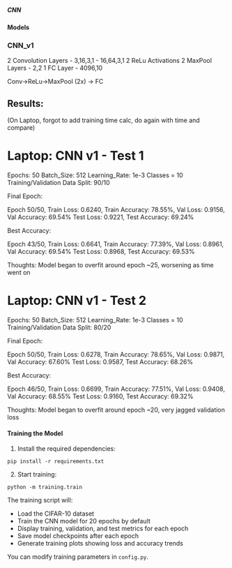 ##### CNN

#### Models

### CNN_v1 

2 Convolution Layers
    - 3,16,3,1
    - 16,64,3,1
2 ReLu Activations
2 MaxPool Layers
    - 2,2
1 FC Layer
    - 4096,10

Conv->ReLu->MaxPool (2x) -> FC

## Results:
(On Laptop, forgot to add training time calc, do again with time and compare)

# Laptop: CNN v1 - Test 1

Epochs: 50
Batch_Size: 512
Learning_Rate: 1e-3
Classes = 10
Training/Validation Data Split: 90/10

Final Epoch:

Epoch 50/50, Train Loss: 0.6240, Train Accuracy: 78.55%, Val Loss: 0.9156, Val Accuracy: 69.54%
Test Loss: 0.9221, Test Accuracy: 69.24%

Best Accuracy:

Epoch 43/50, Train Loss: 0.6641, Train Accuracy: 77.39%, Val Loss: 0.8961, Val Accuracy: 69.54%
Test Loss: 0.8968, Test Accuracy: 69.53%

Thoughts: Model began to overfit around epoch ~25, worsening as time went on

# Laptop: CNN v1 - Test 2

Epochs: 50
Batch_Size: 512
Learning_Rate: 1e-3
Classes = 10
Training/Validation Data Split: 80/20

Final Epoch:

Epoch 50/50, Train Loss: 0.6278, Train Accuracy: 78.65%, Val Loss: 0.9871, Val Accuracy: 67.60%
Test Loss: 0.9587, Test Accuracy: 68.26%

Best Accuracy:

Epoch 46/50, Train Loss: 0.6699, Train Accuracy: 77.51%, Val Loss: 0.9408, Val Accuracy: 68.55%
Test Loss: 0.9160, Test Accuracy: 69.32%

Thoughts: Model began to overfit around epoch ~20, very jagged validation loss




#### Training the Model

1. Install the required dependencies:
```
pip install -r requirements.txt
```

2. Start training:
```
python -m training.train
```

The training script will:
- Load the CIFAR-10 dataset
- Train the CNN model for 20 epochs by default
- Display training, validation, and test metrics for each epoch
- Save model checkpoints after each epoch
- Generate training plots showing loss and accuracy trends

You can modify training parameters in `config.py`.